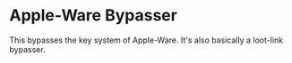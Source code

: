 # Apple-Ware Bypasser
This bypasses the key system of Apple-Ware. It's also basically a loot-link bypasser.
